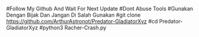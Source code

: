 #Follow My Github And Wait For Next Update
#Dont Abuse Tools
#Gunakan Dengan Bijak Dan Jangan Di Salah Gunakan
#git clone https://github.com/ArthurAstronot/Predator-GladiatorXyz
#cd Predator-GladiatorXyz
#python3 Racher-Crash.py
